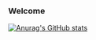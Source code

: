 ### Welcome
[![Anurag's GitHub stats](https://github-readme-stats.vercel.app/api?username=Headcrab3&show_icons=true&theme=default)](https://github.com/anuraghazra/github-readme-stats)
